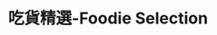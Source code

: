 ---
title: "吃貨精選-Foodie Selection"
description: "探索全台美食競賽，發現在地美味，品嚐競技精神"
keywords:
  - 美食競賽
  - 台灣美食
  - 美食精選
datePublished: "2025-06-30"
dateModified: "2025-07-01"
city: "高雄市"
district: "前金區"
award: "所有獎項"
year: "所有年份"
page: 1
count: 2

restaurants:
  - name: "Marc L³"
    address: "高雄市前金區仁義街231號"
    phone: ""
    geo: "22.62049680742647, 120.30097226915365"
    google_map: "https://maps.app.goo.gl/cUKQNxUizNdCKf3i7"
    footinder: "https://footinder.com.tw/%E9%AB%98%E9%9B%84%E5%B8%82%E5%89%8D%E9%87%91%E5%8D%80/155022/"
    official: "https://www.instagram.com/marc_l3/"
    award:
    - name: "500盤"
      year: "2024"
  - name: "菜包李小吃部"
    address: "高雄市前金區河南二路137號"
    phone: "072155566"
    geo: "22.634175164086876, 120.29224845835454"
    google_map: "https://maps.app.goo.gl/x4hrDKPxqJAw7JT46"
    footinder: "https://footinder.com.tw/%e9%ab%98%e9%9b%84%e5%b8%82%e5%89%8d%e9%87%91%e5%8d%80/10914/"
    official: ""
    award:
    - name: "500盤"
      year: "2024"
---